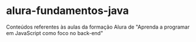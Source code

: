 # alura-fundamentos-java
Conteúdos referentes às aulas da formação Alura de "Aprenda a programar em JavaScript como foco no back-end"

